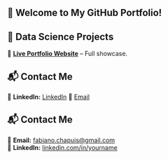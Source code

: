 ## 👋 Welcome to My GitHub Portfolio!

## 🚀 Data Science Projects   
🔹 **[Live Portfolio Website](https://fachapuis.github.io/portfolio/)** – Full showcase.  

## 📬 Contact Me 
💼 **LinkedIn:** [LinkedIn](https://www.linkedin.com/in/fabiano-chapuis-de-oliveira/)
📧 [Email](mailto:fabiano.chapuis@gmail.com)

## 📬 Contact Me  
📩 **Email:** [fabiano.chapuis@gmail.com](mailto:your@email.com)  
💼 **LinkedIn:** [linkedin.com/in/yourname]([(https://www.linkedin.com/in/fabiano-chapuis-de-oliveira/)]) 
